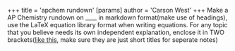 +++
 title = 'apchem rundown'
[params]
	author = 'Carson West'
+++
Make a AP Chemistry rundown on ____  in markdown format(make use of headings), use the LaTeX equation library format when writing equations. For any topic that you believe needs its own independent explanation, enclose it in TWO brackets([like this](./../like-this/), make sure they are just short titles for seperate notes)